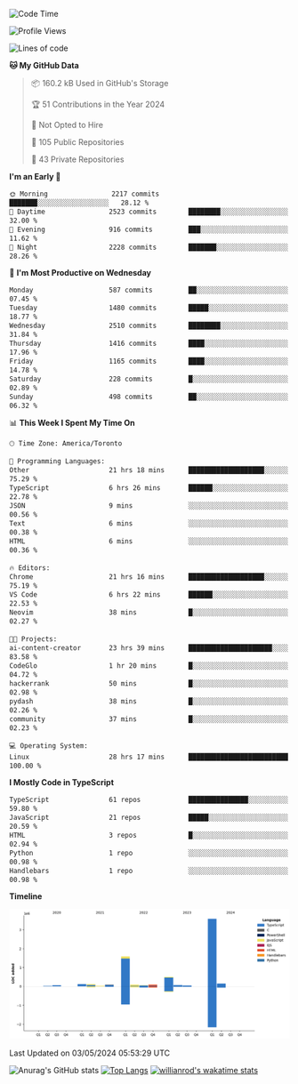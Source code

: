 <!--START_SECTION:waka-->
![Code Time](http://img.shields.io/badge/Code%20Time-1%2C504%20hrs%2034%20mins-blue)

![Profile Views](http://img.shields.io/badge/Profile%20Views-0-blue)

![Lines of code](https://img.shields.io/badge/From%20Hello%20World%20I%27ve%20Written-6.5%20million%20lines%20of%20code-blue)

**🐱 My GitHub Data** 

> 📦 160.2 kB Used in GitHub's Storage 
 > 
> 🏆 51 Contributions in the Year 2024
 > 
> 🚫 Not Opted to Hire
 > 
> 📜 105 Public Repositories 
 > 
> 🔑 43 Private Repositories 
 > 
**I'm an Early 🐤** 

```text
🌞 Morning                2217 commits        ███████░░░░░░░░░░░░░░░░░░   28.12 % 
🌆 Daytime                2523 commits        ████████░░░░░░░░░░░░░░░░░   32.00 % 
🌃 Evening                916 commits         ███░░░░░░░░░░░░░░░░░░░░░░   11.62 % 
🌙 Night                  2228 commits        ███████░░░░░░░░░░░░░░░░░░   28.26 % 
```
📅 **I'm Most Productive on Wednesday** 

```text
Monday                   587 commits         ██░░░░░░░░░░░░░░░░░░░░░░░   07.45 % 
Tuesday                  1480 commits        █████░░░░░░░░░░░░░░░░░░░░   18.77 % 
Wednesday                2510 commits        ████████░░░░░░░░░░░░░░░░░   31.84 % 
Thursday                 1416 commits        ████░░░░░░░░░░░░░░░░░░░░░   17.96 % 
Friday                   1165 commits        ████░░░░░░░░░░░░░░░░░░░░░   14.78 % 
Saturday                 228 commits         █░░░░░░░░░░░░░░░░░░░░░░░░   02.89 % 
Sunday                   498 commits         ██░░░░░░░░░░░░░░░░░░░░░░░   06.32 % 
```


📊 **This Week I Spent My Time On** 

```text
🕑︎ Time Zone: America/Toronto

💬 Programming Languages: 
Other                    21 hrs 18 mins      ███████████████████░░░░░░   75.29 % 
TypeScript               6 hrs 26 mins       ██████░░░░░░░░░░░░░░░░░░░   22.78 % 
JSON                     9 mins              ░░░░░░░░░░░░░░░░░░░░░░░░░   00.56 % 
Text                     6 mins              ░░░░░░░░░░░░░░░░░░░░░░░░░   00.38 % 
HTML                     6 mins              ░░░░░░░░░░░░░░░░░░░░░░░░░   00.36 % 

🔥 Editors: 
Chrome                   21 hrs 16 mins      ███████████████████░░░░░░   75.19 % 
VS Code                  6 hrs 22 mins       ██████░░░░░░░░░░░░░░░░░░░   22.53 % 
Neovim                   38 mins             █░░░░░░░░░░░░░░░░░░░░░░░░   02.27 % 

🐱‍💻 Projects: 
ai-content-creator       23 hrs 39 mins      █████████████████████░░░░   83.58 % 
CodeGlo                  1 hr 20 mins        █░░░░░░░░░░░░░░░░░░░░░░░░   04.72 % 
hackerrank               50 mins             █░░░░░░░░░░░░░░░░░░░░░░░░   02.98 % 
pydash                   38 mins             █░░░░░░░░░░░░░░░░░░░░░░░░   02.26 % 
community                37 mins             █░░░░░░░░░░░░░░░░░░░░░░░░   02.23 % 

💻 Operating System: 
Linux                    28 hrs 17 mins      █████████████████████████   100.00 % 
```

**I Mostly Code in TypeScript** 

```text
TypeScript               61 repos            ███████████████░░░░░░░░░░   59.80 % 
JavaScript               21 repos            █████░░░░░░░░░░░░░░░░░░░░   20.59 % 
HTML                     3 repos             █░░░░░░░░░░░░░░░░░░░░░░░░   02.94 % 
Python                   1 repo              ░░░░░░░░░░░░░░░░░░░░░░░░░   00.98 % 
Handlebars               1 repo              ░░░░░░░░░░░░░░░░░░░░░░░░░   00.98 % 
```



**Timeline**

![Lines of Code chart](https://raw.githubusercontent.com/wise-introvert/wise-introvert/master/assets/bar_graph.png)


 Last Updated on 03/05/2024 05:53:29 UTC
<!--END_SECTION:waka-->

![Anurag's GitHub stats](https://github-readme-stats.vercel.app/api?username=wise-introvert&count_private=true&show_icons=true)
[![Top Langs](https://github-readme-stats.vercel.app/api/top-langs/?username=wise-introvert&langs_count=10)](https://github.com/anuraghazra/github-readme-stats)
[![willianrod's wakatime stats](https://github-readme-stats.vercel.app/api/wakatime?username=wiseintrovert)](https://github.com/anuraghazra/github-readme-stats)
